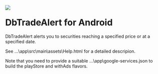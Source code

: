 <img src="https://cloud.githubusercontent.com/assets/17050078/18308576/6270e068-74f5-11e6-845e-aa41b694496d.png" align="left" />

# DbTradeAlert for Android
DbTradeAlert alerts you to securities reaching a specified price or at a specified date. 

See ...\app\src\main\assets\Help.html for a detailed descripion.

Note that you need to provide a suitable ...\app\google-services.json to build the playStore and withAds flavors.
